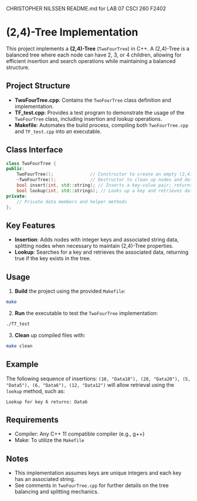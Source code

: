 CHRISTOPHER NILSSEN README.md for LAB 07 CSCI 260 F2402
# (2,4)-Tree Implementation

This project implements a **(2,4)-Tree** (`TwoFourTree`) in C++. A (2,4)-Tree is a balanced tree where each node can have 2, 3, or 4 children, allowing for efficient insertion and search operations while maintaining a balanced structure.

## Project Structure

- **TwoFourTree.cpp**: Contains the `TwoFourTree` class definition and implementation.
- **TF_test.cpp**: Provides a test program to demonstrate the usage of the `TwoFourTree` class, including insertion and lookup operations.
- **Makefile**: Automates the build process, compiling both `TwoFourTree.cpp` and `TF_test.cpp` into an executable.

## Class Interface

```cpp
class TwoFourTree {
public:
    TwoFourTree();              // Constructor to create an empty (2,4)-tree
    ~TwoFourTree();             // Destructor to clean up nodes and data
    bool insert(int, std::string); // Inserts a key-value pair; returns false on duplicate
    bool lookup(int, std::string&); // Looks up a key and retrieves data
private:
    // Private data members and helper methods
};
```

## Key Features
- **Insertion**: Adds nodes with integer keys and associated string data, splitting nodes when necessary to maintain (2,4)-Tree properties.
- **Lookup**: Searches for a key and retrieves the associated data, returning true if the key exists in the tree.

## Usage
1. **Build** the project using the provided `Makefile`:
```bash
make
```
2. **Run** the executable to test the `TwoFourTree` implementation:
```bash
./TT_test
```
3. **Clean** up compiled files with:
```bash
make clean
```

## Example
The following sequence of insertions: `(10, "Data10"), (20, "Data20"), (5, "Data5"), (6, "Data6"), (12, "Data12")` will allow retrieval using the `lookup` method, such as:
```
Lookup for key 6 returns: Data6
```

## Requirements
- Compiler: Any C++ 11 compatible compiler (e.g., g++)
- Make: To utilize the `Makefile`

## Notes
- This implementation assumes keys are unique integers and each key has an associated string.
- See comments in `TwoFourTree.cpp` for further details on the tree balancing and splitting mechanics.